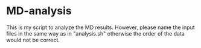 # MD-analysis
This is my script to analyze the MD results. 
However, please name the input files in the same way as in "analysis.sh" otherwise the order of the data would not be correct.
